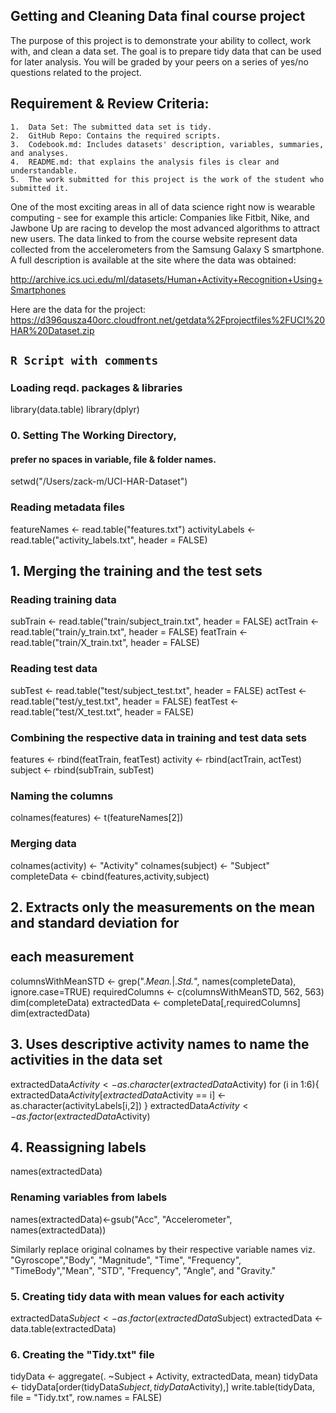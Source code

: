 ## Getting and Cleaning Data final course project

The purpose of this project is to demonstrate your ability to collect, work with, and clean a data set. 
The goal is to prepare tidy data that can be used for later analysis. 
You will be graded by your peers on a series of yes/no questions related to the project. 

## Requirement & Review Criteria:
	1.	Data Set: The submitted data set is tidy.
	2.	GitHub Repo: Contains the required scripts.
	3.	Codebook.md: Includes datasets' description, variables, summaries, and analyses.
	4.	README.md: that explains the analysis files is clear and understandable.
	5.	The work submitted for this project is the work of the student who submitted it.

One of the most exciting areas in all of data science right now is wearable computing - see for example this article: 
Companies like Fitbit, Nike, and Jawbone Up are racing to develop the most advanced algorithms to attract new users. 
The data linked to from the course website represent data collected from the accelerometers from the Samsung Galaxy S smartphone. A full description is available at the site where the data was obtained:

http://archive.ics.uci.edu/ml/datasets/Human+Activity+Recognition+Using+Smartphones

Here are the data for the project:
https://d396qusza40orc.cloudfront.net/getdata%2Fprojectfiles%2FUCI%20HAR%20Dataset.zip

## ```R Script with comments```

### Loading reqd. packages & libraries
library(data.table)
library(dplyr)

### 0. Setting The Working Directory, 
#### prefer no spaces in variable, file & folder names.
setwd("/Users/zack-m/UCI-HAR-Dataset")

### Reading metadata files
featureNames <- read.table("features.txt")
activityLabels <- read.table("activity_labels.txt", header = FALSE)

## 1. Merging the training and the test sets 

### Reading training data
subTrain <- read.table("train/subject_train.txt", header = FALSE)
actTrain <- read.table("train/y_train.txt", header = FALSE)
featTrain <- read.table("train/X_train.txt", header = FALSE)

### Reading test data
subTest <- read.table("test/subject_test.txt", header = FALSE)
actTest <- read.table("test/y_test.txt", header = FALSE)
featTest <- read.table("test/X_test.txt", header = FALSE)

### Combining the respective data in training and test data sets

features <- rbind(featTrain, featTest)
activity <- rbind(actTrain, actTest)
subject <- rbind(subTrain, subTest)


### Naming the columns
colnames(features) <- t(featureNames[2])

### Merging data
colnames(activity) <- "Activity"
colnames(subject) <- "Subject"
completeData <- cbind(features,activity,subject)

## 2. Extracts only the measurements on the mean and standard deviation for
## each measurement

columnsWithMeanSTD <- grep(".*Mean.*|.*Std.*", names(completeData), ignore.case=TRUE)
requiredColumns <- c(columnsWithMeanSTD, 562, 563)
dim(completeData)
extractedData <- completeData[,requiredColumns]
dim(extractedData)

## 3. Uses descriptive activity names to name the activities in the data set

extractedData$Activity <- as.character(extractedData$Activity)
for (i in 1:6){
  extractedData$Activity[extractedData$Activity == i] <- as.character(activityLabels[i,2])
}
extractedData$Activity <- as.factor(extractedData$Activity)

## 4. Reassigning labels

names(extractedData)

### Renaming variables from labels

names(extractedData)<-gsub("Acc", "Accelerometer", names(extractedData))

Similarly replace original colnames by their respective variable names viz.
"Gyroscope","Body", "Magnitude", "Time", "Frequency", "TimeBody","Mean", "STD", "Frequency", "Angle", and "Gravity." 


### 5. Creating tidy data with mean values for each activity

extractedData$Subject <- as.factor(extractedData$Subject)
extractedData <- data.table(extractedData)

### 6. Creating the "Tidy.txt" file
tidyData <- aggregate(. ~Subject + Activity, extractedData, mean)
tidyData <- tidyData[order(tidyData$Subject,tidyData$Activity),]
write.table(tidyData, file = "Tidy.txt", row.names = FALSE)
